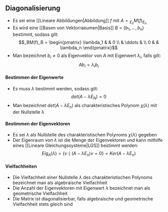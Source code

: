 ## Diagonalisierung
- Es sei eine [[Lineare Abbildungen|Abbildung]] $f$ mit $A = {_{E_n}M}(f)_{E_n}$
- Es wird eine [[Basen von Vektorraeumen|Basis]] $B = (b_1, ..., b_n)$ bestimmt, sodass gilt:
$$_BM(f)_B = \begin{pmatrix}
\lambda_1 & & 0 \\
& \ddots  & \\
0 & & \lambda_n
\end{pmatrix}$$
- Man bezeichnet $b_i \neq 0$ als Eigenvektor von $A$ mit Eigenwert $\lambda_i$, falls gilt:
$$Ab_i = \lambda_ib_i$$
#### Bestimmen der Eigenwerte
- Es muss $\lambda$ bestimmt werden, sodass gilt:
$$det(A - \lambda E_N) = 0$$
- Man bezeichnet $det(A - \lambda E_n)$ als charakteristisches Polynom $\chi(\lambda)$ mit der Nullstelle $\lambda$
#### Bestimmen der Eigenvektoren
- Es sei $\lambda$ als Nullstelle des charakteristischen Polynoms $\chi(\lambda)$ gegeben
- Der Eigenraum von $\lambda$ ist die Menge der Eigenvektoren und kann mithilfe eines [[Lineare Gleichungssysteme|LGS]] bestimmt werden:
$$Eig_A(\lambda) = \{v \mid (A - \lambda E_n)v = 0\} = Ker(A - \lambda E_n)$$
#### Vielfachheiten
- Die Vielfachheit einer Nullstelle $\lambda$ des charakteristischen Polynoms bezeichnet man als algebraische Vielfachheit
- Die Anzahl der Eigenvektoren mit Eigenwert $\lambda$ bezeichnet man als geometrische Vielfachheit
- Die Matrix ist diagonalisierbar, falls algebraische und geometrische Vielfachheit stets gleich sind